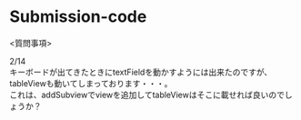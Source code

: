 # Submission-code

<質問事項>

2/14<br>
キーボードが出てきたときにtextFieldを動かすようには出来たのですが、
tableViewも動いてしまっております・・・。<br>
これは、addSubviewでviewを追加してtableViewはそこに載せれば良いのでしょうか？
